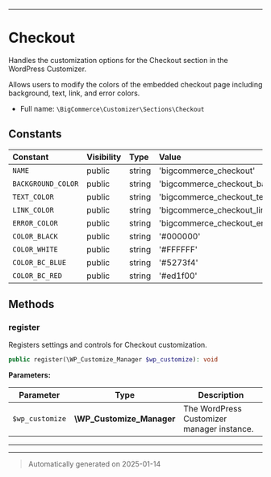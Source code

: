 ***

# Checkout

Handles the customization options for the Checkout section in the WordPress Customizer.

Allows users to modify the colors of the embedded checkout page including background, text,
link, and error colors.

* Full name: `\BigCommerce\Customizer\Sections\Checkout`


## Constants

| Constant | Visibility | Type | Value |
|:---------|:-----------|:-----|:------|
|`NAME`|public|string|&#039;bigcommerce_checkout&#039;|
|`BACKGROUND_COLOR`|public|string|&#039;bigcommerce_checkout_background_color&#039;|
|`TEXT_COLOR`|public|string|&#039;bigcommerce_checkout_text_color&#039;|
|`LINK_COLOR`|public|string|&#039;bigcommerce_checkout_link_color&#039;|
|`ERROR_COLOR`|public|string|&#039;bigcommerce_checkout_error_color&#039;|
|`COLOR_BLACK`|public|string|&#039;#000000&#039;|
|`COLOR_WHITE`|public|string|&#039;#FFFFFF&#039;|
|`COLOR_BC_BLUE`|public|string|&#039;#5273f4&#039;|
|`COLOR_BC_RED`|public|string|&#039;#ed1f00&#039;|


## Methods


### register

Registers settings and controls for Checkout customization.

```php
public register(\WP_Customize_Manager $wp_customize): void
```








**Parameters:**

| Parameter | Type | Description |
|-----------|------|-------------|
| `$wp_customize` | **\WP_Customize_Manager** | The WordPress Customizer manager instance. |





***


***
> Automatically generated on 2025-01-14
